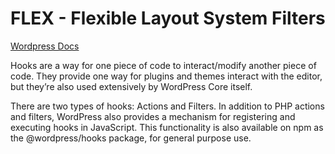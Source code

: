 # FLEX - Flexible Layout System Filters

[Wordpress Docs](https://wordpress.org/gutenberg/handbook/designers-developers/developers/filters/)

Hooks are a way for one piece of code to interact/modify another piece of code. They provide one way for plugins and themes interact with the editor, but they’re also used extensively by WordPress Core itself.

There are two types of hooks: Actions and Filters. In addition to PHP actions and filters, WordPress also provides a mechanism for registering and executing hooks in JavaScript. This functionality is also available on npm as the @wordpress/hooks package, for general purpose use.